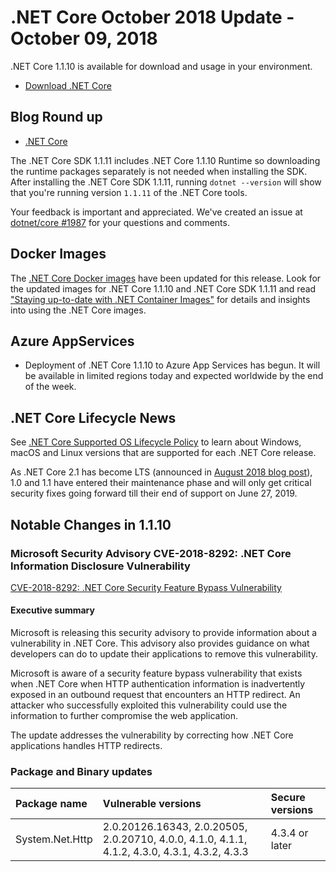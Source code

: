 # .NET Core October 2018 Update - October 09, 2018

.NET Core 1.1.10 is available for download and usage in your environment.

* [Download .NET Core](https://github.com/dotnet/core/blob/main/release-notes/download-archives/1.1.10-download.md)

## Blog Round up

* [.NET Core](https://blogs.msdn.microsoft.com/dotnet/2018/10/09/net-core-october-2018-update-net-core-1-0-and-1-1)

The .NET Core SDK 1.1.11 includes .NET Core 1.1.10 Runtime so downloading the runtime packages separately is not needed when installing the SDK. After installing the .NET Core SDK 1.1.11, running `dotnet --version` will show that you're running version `1.1.11` of the .NET Core tools.

Your feedback is important and appreciated. We've created an issue at [dotnet/core #1987](https://github.com/dotnet/core/issues/1987) for your questions and comments.

## Docker Images

The [.NET Core Docker images](https://hub.docker.com/r/microsoft/dotnet/) have been updated for this release. Look for the updated images for .NET Core 1.1.10 and .NET Core SDK 1.1.11 and read ["Staying up-to-date with .NET Container Images"](https://blogs.msdn.microsoft.com/dotnet/2018/06/18/staying-up-to-date-with-net-container-images/) for details and insights into using the .NET Core images.

## Azure AppServices

* Deployment of .NET Core 1.1.10 to Azure App Services has begun. It will be available in limited regions today and expected worldwide by the end of the week.

## .NET Core Lifecycle News

See [.NET Core Supported OS Lifecycle Policy](https://github.com/dotnet/core/blob/main/os-lifecycle-policy.md) to learn about Windows, macOS and Linux versions that are supported for each .NET Core release.

As .NET Core 2.1 has become LTS (announced in [August 2018 blog post](https://blogs.msdn.microsoft.com/dotnet/2018/08/21/net-core-august-2018-update)), 1.0 and 1.1 have entered their maintenance phase and will only get critical security fixes going forward till their end of support on June 27, 2019.

## Notable Changes in 1.1.10

### Microsoft Security Advisory CVE-2018-8292: .NET Core Information Disclosure Vulnerability

[CVE-2018-8292: .NET Core Security Feature Bypass Vulnerability](https://github.com/dotnet/announcements/issues/88)

#### Executive summary

Microsoft is releasing this security advisory to provide information about a vulnerability in .NET Core. This advisory also provides guidance on what developers can do to update their applications to remove this vulnerability.

Microsoft is aware of a security feature bypass vulnerability that exists when .NET Core when HTTP authentication information is inadvertently exposed in an outbound request that encounters an HTTP redirect. An attacker who successfully exploited this vulnerability could use the information to further compromise the web application.

The update addresses the vulnerability by correcting how .NET Core applications handles HTTP redirects.

### Package and Binary updates

| Package name | Vulnerable versions | Secure versions |
| :--- | :--- | :--- |
System.Net.Http| 2.0.20126.16343, 2.0.20505, 2.0.20710, 4.0.0, 4.1.0, 4.1.1, 4.1.2, 4.3.0, 4.3.1, 4.3.2, 4.3.3 |  4.3.4 or later
